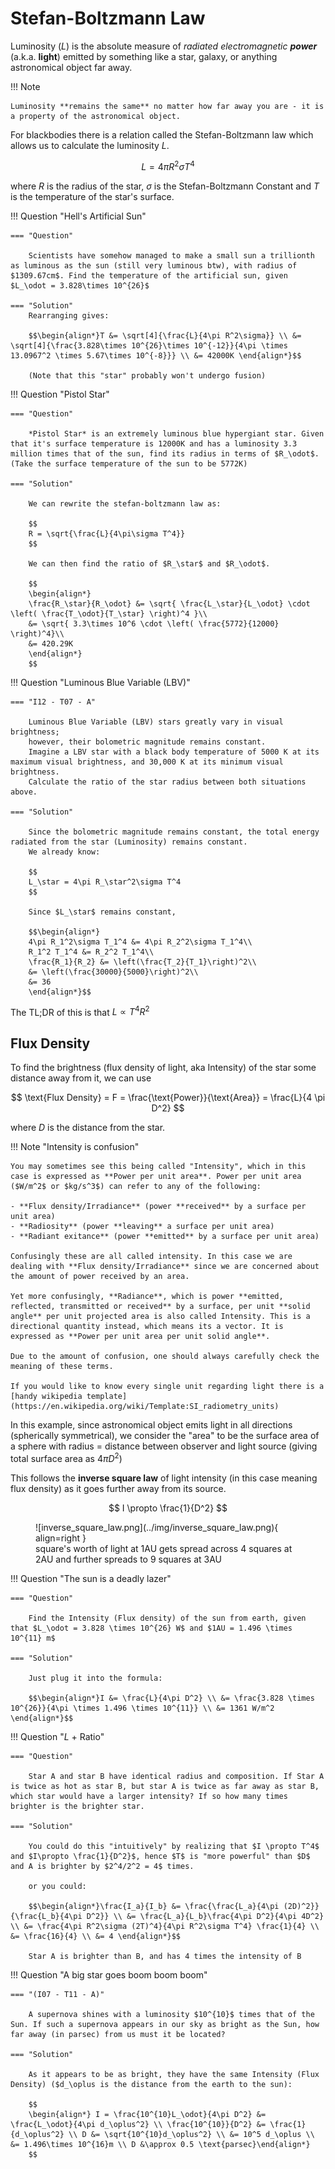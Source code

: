 # Stefan-Boltzmann Law

Luminosity ($L$) is the absolute measure of _radiated electromagnetic **power**_ (a.k.a. **light**) emitted by something like a star, galaxy, or anything astronomical object far away.

!!! Note

    Luminosity **remains the same** no matter how far away you are - it is a property of the astronomical object.

For blackbodies there is a relation called the Stefan-Boltzmann law which allows us to calculate the luminosity $L$.

$$
L = 4 \pi R^2 \sigma T^4
$$

where $R$ is the radius of the star, $\sigma$ is the Stefan-Boltzmann Constant and $T$ is the temperature of the star's surface.

!!! Question "Hell's Artificial Sun"

    === "Question"

        Scientists have somehow managed to make a small sun a trillionth as luminous as the sun (still very luminous btw), with radius of $1309.67cm$. Find the temperature of the artificial sun, given $L_\odot = 3.828\times 10^{26}$

    === "Solution"
        Rearranging gives:

        $$\begin{align*}T &= \sqrt[4]{\frac{L}{4\pi R^2\sigma}} \\ &= \sqrt[4]{\frac{3.828\times 10^{26}\times 10^{-12}}{4\pi \times 13.0967^2 \times 5.67\times 10^{-8}}} \\ &= 42000K \end{align*}$$

        (Note that this "star" probably won't undergo fusion)

!!! Question "Pistol Star"

    === "Question"

        *Pistol Star* is an extremely luminous blue hypergiant star. Given that it's surface temperature is 12000K and has a luminosity 3.3 million times that of the sun, find its radius in terms of $R_\odot$. (Take the surface temperature of the sun to be 5772K)

    === "Solution"

        We can rewrite the stefan-boltzmann law as:

        $$
        R = \sqrt{\frac{L}{4\pi\sigma T^4}}
        $$

        We can then find the ratio of $R_\star$ and $R_\odot$.

        $$
        \begin{align*}
        \frac{R_\star}{R_\odot} &= \sqrt{ \frac{L_\star}{L_\odot} \cdot \left( \frac{T_\odot}{T_\star} \right)^4 }\\
        &= \sqrt{ 3.3\times 10^6 \cdot \left( \frac{5772}{12000} \right)^4}\\
        &= 420.29K
        \end{align*}
        $$

!!! Question "Luminous Blue Variable (LBV)"

    === "I12 - T07 - A"

        Luminous Blue Variable (LBV) stars greatly vary in visual brightness;
        however, their bolometric magnitude remains constant.
        Imagine a LBV star with a black body temperature of 5000 K at its maximum visual brightness, and 30,000 K at its minimum visual brightness.
        Calculate the ratio of the star radius between both situations above.

    === "Solution"

        Since the bolometric magnitude remains constant, the total energy radiated from the star (Luminosity) remains constant.
        We already know:

        $$
        L_\star = 4\pi R_\star^2\sigma T^4
        $$

        Since $L_\star$ remains constant,

        $$\begin{align*}
        4\pi R_1^2\sigma T_1^4 &= 4\pi R_2^2\sigma T_1^4\\
        R_1^2 T_1^4 &= R_2^2 T_1^4\\
        \frac{R_1}{R_2} &= \left(\frac{T_2}{T_1}\right)^2\\
        &= \left(\frac{30000}{5000}\right)^2\\
        &= 36
        \end{align*}$$

The TL;DR of this is that $L \propto T^4 R^2$

## Flux Density

To find the brightness (flux density of light, aka Intensity) of the star some distance away from it, we can use

$$
\text{Flux Density} = F = \frac{\text{Power}}{\text{Area}} = \frac{L}{4 \pi D^2}
$$

where $D$ is the distance from the star.

!!! Note "Intensity is confusion"

    You may sometimes see this being called "Intensity", which in this case is expressed as **Power per unit area**. Power per unit area ($W/m^2$ or $kg/s^3$) can refer to any of the following:

    - **Flux density/Irradiance** (power **received** by a surface per unit area)
    - **Radiosity** (power **leaving** a surface per unit area)
    - **Radiant exitance** (power **emitted** by a surface per unit area)

    Confusingly these are all called intensity. In this case we are dealing with **Flux density/Irradiance** since we are concerned about the amount of power received by an area.

    Yet more confusingly, **Radiance**, which is power **emitted, reflected, transmitted or received** by a surface, per unit **solid angle** per unit projected area is also called Intensity. This is a directional quantity instead, which means its a vector. It is expressed as **Power per unit area per unit solid angle**.

    Due to the amount of confusion, one should always carefully check the meaning of these terms.

    If you would like to know every single unit regarding light there is a [handy wikipedia template](https://en.wikipedia.org/wiki/Template:SI_radiometry_units)

In this example, since astronomical object emits light in all directions (spherically symmetrical), we consider the "area" to be the surface area of a sphere with radius = distance between observer and light source (giving total surface area as $4\pi D^2$)

This follows the **inverse square law** of light intensity (in this case meaning flux density) as it goes further away from its source.

$$
I \propto \frac{1}{D^2}
$$

<figure markdown>
  ![inverse_square_law.png](../img/inverse_square_law.png){ align=right }
  <figcaption>square's worth of light at 1AU gets spread across 4 squares at 2AU and further spreads to 9 squares at 3AU</figcaption>
</figure>

!!! Question "The sun is a deadly lazer"

    === "Question"

        Find the Intensity (Flux density) of the sun from earth, given that $L_\odot = 3.828 \times 10^{26} W$ and $1AU = 1.496 \times 10^{11} m$

    === "Solution"

        Just plug it into the formula:

        $$\begin{align*}I &= \frac{L}{4\pi D^2} \\ &= \frac{3.828 \times 10^{26}}{4\pi \times 1.496 \times 10^{11}} \\ &= 1361 W/m^2 \end{align*}$$

!!! Question "$L$ + Ratio"

    === "Question"

        Star A and star B have identical radius and composition. If Star A is twice as hot as star B, but star A is twice as far away as star B, which star would have a larger intensity? If so how many times brighter is the brighter star.

    === "Solution"

        You could do this "intuitively" by realizing that $I \propto T^4$ and $I\propto \frac{1}{D^2}$, hence $T$ is "more powerful" than $D$ and A is brighter by $2^4/2^2 = 4$ times.

        or you could:

        $$\begin{align*}\frac{I_a}{I_b} &= \frac{\frac{L_a}{4\pi (2D)^2}}{\frac{L_b}{4\pi D^2}} \\ &= \frac{L_a}{L_b}\frac{4\pi D^2}{4\pi 4D^2} \\ &= \frac{4\pi R^2\sigma (2T)^4}{4\pi R^2\sigma T^4} \frac{1}{4} \\ &= \frac{16}{4} \\ &= 4 \end{align*}$$

        Star A is brighter than B, and has 4 times the intensity of B

!!! Question "A big star goes boom boom boom"

    === "(I07 - T11 - A)"

        A supernova shines with a luminosity $10^{10}$ times that of the Sun. If such a supernova appears in our sky as bright as the Sun, how far away (in parsec) from us must it be located?

    === "Solution"

        As it appears to be as bright, they have the same Intensity (Flux Density) ($d_\oplus is the distance from the earth to the sun):

        $$
        \begin{align*} I = \frac{10^{10}L_\odot}{4\pi D^2} &= \frac{L_\odot}{4\pi d_\oplus^2} \\ \frac{10^{10}}{D^2} &= \frac{1}{d_\oplus^2} \\ D &= \sqrt{10^{10}d_\oplus^2} \\ &= 10^5 d_\oplus \\ &= 1.496\times 10^{16}m \\ D &\approx 0.5 \text{parsec}\end{align*}
        $$

